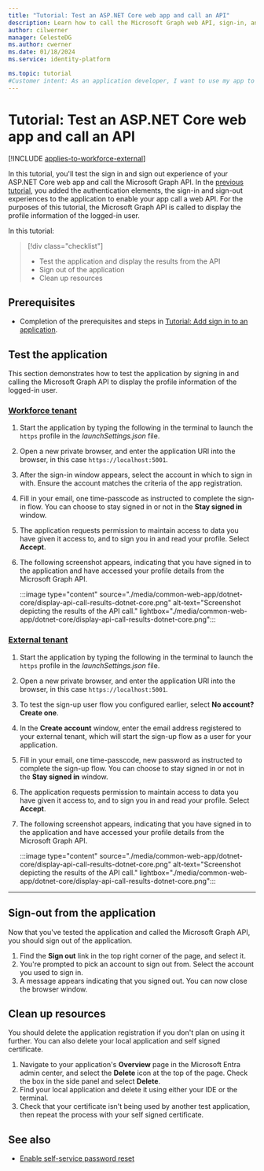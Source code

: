 ```yaml
---
title: "Tutorial: Test an ASP.NET Core web app and call an API"
description: Learn how to call the Microsoft Graph web API, sign-in, and display the profile information of the logged-in user
author: cilwerner
manager: CelesteDG
ms.author: cwerner
ms.date: 01/18/2024
ms.service: identity-platform

ms.topic: tutorial
#Customer intent: As an application developer, I want to use my app to call a web API, in this case Microsoft Graph. I need to know how to modify my code so the API can be called successfully.
---
```


# Tutorial: Test an ASP.NET Core web app and call an API

[!INCLUDE [applies-to-workforce-external](../external-id/includes/applies-to-workforce-external.md)]

In this tutorial, you'll test the sign in and sign out experience of your ASP.NET Core web app and call the Microsoft Graph API. In the [previous tutorial](./tutorial-web-app-dotnet-sign-in-users.md), you added the authentication elements, the sign-in and sign-out experiences to the application to enable your app call a web API. For the purposes of this tutorial, the Microsoft Graph API is called to display the profile information of the logged-in user.

In this tutorial:

> [!div class="checklist"]
>
> * Test the application and display the results from the API
> * Sign out of the application
> * Clean up resources

## Prerequisites

* Completion of the prerequisites and steps in [Tutorial: Add sign in to an application](tutorial-web-app-dotnet-sign-in-users.md).

## Test the application

This section demonstrates how to test the application by signing in and calling the Microsoft Graph API to display the profile information of the logged-in user.

### [Workforce tenant](#tab/workforce-tenant)

1. Start the application by typing the following in the terminal to launch the `https` profile in the *launchSettings.json* file.
1. Open a new private browser, and enter the application URI into the browser, in this case `https://localhost:5001`.
1. After the sign-in window appears, select the account in which to sign in with. Ensure the account matches the criteria of the app registration.
1. Fill in your email, one time-passcode as instructed to complete the sign-in flow. You can choose to stay signed in or not in the **Stay signed in** window.
1. The application requests permission to maintain access to data you have given it access to, and to sign you in and read your profile. Select **Accept**.
1. The following screenshot appears, indicating that you have signed in to the application and have accessed your profile details from the Microsoft Graph API.

    :::image type="content" source="./media/common-web-app/dotnet-core/display-api-call-results-dotnet-core.png" alt-text="Screenshot depicting the results of the API call." lightbox="./media/common-web-app/dotnet-core/display-api-call-results-dotnet-core.png":::


### [External tenant](#tab/external-tenant)

1. Start the application by typing the following in the terminal to launch the `https` profile in the *launchSettings.json* file.
1. Open a new private browser, and enter the application URI into the browser, in this case `https://localhost:5001`.
1. To test the sign-up user flow you configured earlier, select **No account? Create one**.
1. In the **Create account** window, enter the email address registered to your external tenant, which will start the sign-up flow as a user for your application.
1. Fill in your email, one time-passcode, new password as instructed to complete the sign-up flow. You can choose to stay signed in or not in the **Stay signed in** window.
1. The application requests permission to maintain access to data you have given it access to, and to sign you in and read your profile. Select **Accept**.
1. The following screenshot appears, indicating that you have signed in to the application and have accessed your profile details from the Microsoft Graph API.

    :::image type="content" source="./media/common-web-app/dotnet-core/display-api-call-results-dotnet-core.png" alt-text="Screenshot depicting the results of the API call." lightbox="./media/common-web-app/dotnet-core/display-api-call-results-dotnet-core.png":::

---

## Sign-out from the application

Now that you've tested the application and called the Microsoft Graph API, you should sign out of the application.

1. Find the **Sign out** link in the top right corner of the page, and select it.
1. You're prompted to pick an account to sign out from. Select the account you used to sign in.
1. A message appears indicating that you signed out. You can now close the browser window.

## Clean up resources

You should delete the application registration if you don't plan on using it further. You can also delete your local application and self signed certificate.

1. Navigate to your application's **Overview** page in the Microsoft Entra admin center, and select the **Delete** icon at the top of the page. Check the box in the side panel and select **Delete**.
1. Find your local application and delete it using either your IDE or the terminal. 
1. Check that your certificate isn't being used by another test application, then repeat the process with your self signed certificate.

## See also

- [Enable self-service password reset](../external-id/customers/how-to-enable-password-reset-customers.md)